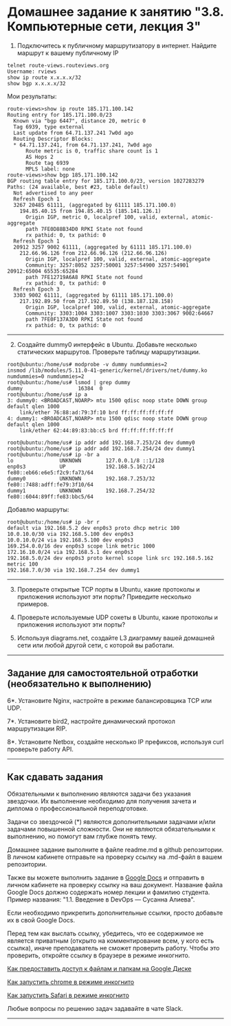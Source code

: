 # Домашнее задание к занятию "3.8. Компьютерные сети, лекция 3"

1. Подключитесь к публичному маршрутизатору в интернет. Найдите маршрут к вашему публичному IP
```
telnet route-views.routeviews.org
Username: rviews
show ip route x.x.x.x/32
show bgp x.x.x.x/32
```

Мои результаты:
```
route-views>show ip route 185.171.100.142
Routing entry for 185.171.100.0/23
  Known via "bgp 6447", distance 20, metric 0
  Tag 6939, type external
  Last update from 64.71.137.241 7w0d ago
  Routing Descriptor Blocks:
  * 64.71.137.241, from 64.71.137.241, 7w0d ago
      Route metric is 0, traffic share count is 1
      AS Hops 2
      Route tag 6939
      MPLS label: none
route-views>show bgp 185.171.100.142
BGP routing table entry for 185.171.100.0/23, version 1027283279
Paths: (24 available, best #23, table default)
  Not advertised to any peer
  Refresh Epoch 1
  3267 20485 61111, (aggregated by 61111 185.171.100.0)
    194.85.40.15 from 194.85.40.15 (185.141.126.1)
      Origin IGP, metric 0, localpref 100, valid, external, atomic-aggregate
      path 7FE0D88B34D0 RPKI State not found
      rx pathid: 0, tx pathid: 0
  Refresh Epoch 1
  20912 3257 9002 61111, (aggregated by 61111 185.171.100.0)
    212.66.96.126 from 212.66.96.126 (212.66.96.126)
      Origin IGP, localpref 100, valid, external, atomic-aggregate
      Community: 3257:8052 3257:50001 3257:54900 3257:54901 20912:65004 65535:65284
      path 7FE12719A6A8 RPKI State not found
      rx pathid: 0, tx pathid: 0
  Refresh Epoch 3
  3303 9002 61111, (aggregated by 61111 185.171.100.0)
    217.192.89.50 from 217.192.89.50 (138.187.128.158)
      Origin IGP, localpref 100, valid, external, atomic-aggregate
      Community: 3303:1004 3303:1007 3303:1030 3303:3067 9002:64667
      path 7FE0F137A3D0 RPKI State not found
      rx pathid: 0, tx pathid: 0
```

---

2. Создайте dummy0 интерфейс в Ubuntu. Добавьте несколько статических маршрутов. Проверьте таблицу маршрутизации.

```
root@ubuntu:/home/us# modprobe -v dummy numdummies=2
insmod /lib/modules/5.11.0-41-generic/kernel/drivers/net/dummy.ko numdummies=0 numdummies=2
root@ubuntu:/home/us# lsmod | grep dummy
dummy                  16384  0
root@ubuntu:/home/us# ip a
3: dummy0: <BROADCAST,NOARP> mtu 1500 qdisc noop state DOWN group default qlen 1000
    link/ether 76:88:ad:79:3f:10 brd ff:ff:ff:ff:ff:ff
4: dummy1: <BROADCAST,NOARP> mtu 1500 qdisc noop state DOWN group default qlen 1000
    link/ether 62:44:89:83:bb:c5 brd ff:ff:ff:ff:ff:ff

root@ubuntu:/home/us# ip addr add 192.168.7.253/24 dev dummy0
root@ubuntu:/home/us# ip addr add 192.168.7.254/24 dev dummy1
root@ubuntu:/home/us# ip -br a
lo               UNKNOWN        127.0.0.1/8 ::1/128
enp0s3           UP             192.168.5.162/24 fe80::eb66:e6e5:f2c9:fa73/64
dummy0           UNKNOWN        192.168.7.253/32 fe80::7488:adff:fe79:3f10/64
dummy1           UNKNOWN        192.168.7.254/32 fe80::6044:89ff:fe83:bbc5/64

```
Добавлю маршруты:
```
root@ubuntu:/home/us# ip -br r
default via 192.168.5.2 dev enp0s3 proto dhcp metric 100
10.0.10.0/30 via 192.168.5.100 dev enp0s3
10.0.10.0/24 via 192.168.5.100 dev enp0s3
169.254.0.0/16 dev enp0s3 scope link metric 1000
172.16.10.0/24 via 192.168.5.1 dev enp0s3
192.168.5.0/24 dev enp0s3 proto kernel scope link src 192.168.5.162 metric 100
192.168.7.0/30 via 192.168.7.254 dev dummy1
```

---

3. Проверьте открытые TCP порты в Ubuntu, какие протоколы и приложения используют эти порты? Приведите несколько примеров.

4. Проверьте используемые UDP сокеты в Ubuntu, какие протоколы и приложения используют эти порты?

5. Используя diagrams.net, создайте L3 диаграмму вашей домашней сети или любой другой сети, с которой вы работали. 

 ---
## Задание для самостоятельной отработки (необязательно к выполнению)

6*. Установите Nginx, настройте в режиме балансировщика TCP или UDP.

7*. Установите bird2, настройте динамический протокол маршрутизации RIP.

8*. Установите Netbox, создайте несколько IP префиксов, используя curl проверьте работу API.

 ---

## Как сдавать задания

Обязательными к выполнению являются задачи без указания звездочки. Их выполнение необходимо для получения зачета и диплома о профессиональной переподготовке.

Задачи со звездочкой (*) являются дополнительными задачами и/или задачами повышенной сложности. Они не являются обязательными к выполнению, но помогут вам глубже понять тему.

Домашнее задание выполните в файле readme.md в github репозитории. В личном кабинете отправьте на проверку ссылку на .md-файл в вашем репозитории.

Также вы можете выполнить задание в [Google Docs](https://docs.google.com/document/u/0/?tgif=d) и отправить в личном кабинете на проверку ссылку на ваш документ.
Название файла Google Docs должно содержать номер лекции и фамилию студента. Пример названия: "1.1. Введение в DevOps — Сусанна Алиева".

Если необходимо прикрепить дополнительные ссылки, просто добавьте их в свой Google Docs.

Перед тем как выслать ссылку, убедитесь, что ее содержимое не является приватным (открыто на комментирование всем, у кого есть ссылка), иначе преподаватель не сможет проверить работу. Чтобы это проверить, откройте ссылку в браузере в режиме инкогнито.

[Как предоставить доступ к файлам и папкам на Google Диске](https://support.google.com/docs/answer/2494822?hl=ru&co=GENIE.Platform%3DDesktop)

[Как запустить chrome в режиме инкогнито ](https://support.google.com/chrome/answer/95464?co=GENIE.Platform%3DDesktop&hl=ru)

[Как запустить  Safari в режиме инкогнито ](https://support.apple.com/ru-ru/guide/safari/ibrw1069/mac)

Любые вопросы по решению задач задавайте в чате Slack.

---

